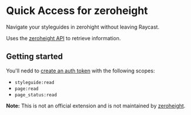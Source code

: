 # Quick Access for zeroheight

Navigate your styleguides in zerohight without leaving Raycast.

Uses the [zeroheight API](https://developers.zeroheight.com/75fe5b2ed/p/877703-getting-started) to retrieve information.

## Getting started

You'll nedd to [create an auth token](https://zeroheight.com/help/article/authentication-token-creation/) with the following scopes:

- `styleguide:read`
- `page:read`
- `page_status:read`

**Note:** This is not an official extension and is not maintained by [zeroheight](https://zeroheight.com/).
